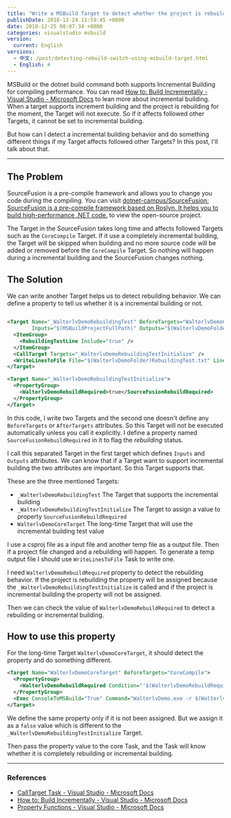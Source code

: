 ```yaml
---
title: "Write a MSBuild Target to detect whether the project is rebuilding or not"
publishDate: 2018-12-24 11:59:45 +0800
date: 2018-12-25 08:07:34 +0800
categories: visualstudio msbuild
version:
  current: English
versions:
  - 中文: /post/detecting-rebuild-switch-using-msbuild-target.html
  - English: #
---
```


MSBuild or the dotnet build command both supports Incremental Building for compiling performance. You can read [How to: Build Incrementally - Visual Studio - Microsoft Docs](https://docs.microsoft.com/en-us/visualstudio/msbuild/how-to-build-incrementally) to lean more about incremental building. When a target supports increment building and the project is rebuilding for the moment, the Target will not execute. So if it affects followed other Targets, it cannot be set to incremental building.

But how can I detect a incremental building behavior and do something different things if my Target affects followed other Targets? In this post, I'll talk about that.

---

<div id="toc"></div>

## The Problem

SourceFusion is a pre-compile framework and allows you to change you code during the compiling. You can visit [dotnet-campus/SourceFusion: SourceFusion is a pre-compile framework based on Roslyn. It helps you to build high-performance .NET code.](https://github.com/dotnet-campus/SourceFusion) to view the open-source project.

The Target in the SourceFusion takes long time and affects followed Targets such as the `CoreCompile` Target. If it use a completely incremental building, the Target will be skipped when building and no more source code will be added or removed before the `CoreCompile` Target. So nothing will happen during a incremental building and the SourceFusion changes nothing.

## The Solution

We can write another Target helps us to detect rebuilding behavior. We can define a property to tell us whether it is a incremental building or not.

```xml

<Target Name="_WalterlvDemoRebuildingTest" BeforeTargets="WalterlvDemoCoreTarget"
        Inputs="$(MSBuildProjectFullPath)" Outputs="$(WalterlvDemoFolder)RebuildingTest.txt">
  <ItemGroup>
    <RebuildingTestLine Include="true" />
  </ItemGroup>
  <CallTarget Targets="_WalterlvDemoRebuildingTestInitialize" />
  <WriteLinesToFile File="$(WalterlvDemoFolder)RebuildingTest.txt" Lines="@(RebuildingTestLine)" Overwrite="True" />
</Target>

<Target Name="_WalterlvDemoRebuildingTestInitialize">
  <PropertyGroup>
    <WalterlvDemoRebuildRequired>true</SourceFusionRebuildRequired>
  </PropertyGroup>
</Target>

```

In this code, I write two Targets and the second one doesn't define any `BeforeTargets` or `AfterTargets` attributes. So this Target will not be executed automatically unless you call it explicitly. I define a property named `SourceFusionRebuildRequired` in it to flag the *rebuilding* status.

I call this separated Target in the first target which defines `Inputs` and `Outputs` attributes. We can know that if a Target want to support incremental building the two attributes are important. So this Target supports that.

These are the three mentioned Targets:

- `_WalterlvDemoRebuildingTest` The Target that supports the incremental building
- `_WalterlvDemoRebuildingTestInitialize` The Target to assign a value to property `SourceFusionRebuildRequired`
- `WalterlvDemoCoreTarget` The long-time Target that will use the incremental building test value

I use a csproj file as a input file and another temp file as a output file. Then if a project file changed and a rebuilding will happen. To generate a temp output file I should use `WriteLinesToFile` Task to write one.

I need `WalterlvDemoRebuildRequired` property to detect the rebuilding behavior. If the project is rebuilding the property will be assigned because the `_WalterlvDemoRebuildingTestInitialize` is called and if the project is incremental building the property will not be assigned.

Then we can check the value of `WalterlvDemoRebuildRequired` to detect a rebuilding or incremental building.

## How to use this property

For the long-time Target `WalterlvDemoCoreTarget`, it should detect the property and do something different.

```xml
<Target Name="WalterlvDemoCoreTarget" BeforeTargets="CoreCompile">
  <PropertyGroup>
    <WalterlvDemoRebuildRequired Condition="'$(WalterlvDemoRebuildRequired)' == ''">false</WalterlvDemoRebuildRequired>
  </PropertyGroup>
  <Exec ConsoleToMSBuild="True" Command="WalterlvDemo.exe -r $(WalterlvDemoRebuildRequired)" />
</Target>
```

We define the same property only if it is not been assigned. But we assign it as a `false` value which is different to the `_WalterlvDemoRebuildingTestInitialize` Target.

Then pass the property value to the core Task, and the Task will know whether it is completely rebuilding or incremental building.

---

### References

- [CallTarget Task - Visual Studio - Microsoft Docs](https://docs.microsoft.com/en-us/visualstudio/msbuild/calltarget-task)
- [How to: Build Incrementally - Visual Studio - Microsoft Docs](https://docs.microsoft.com/en-us/visualstudio/msbuild/how-to-build-incrementally)
- [Property Functions - Visual Studio - Microsoft Docs](https://docs.microsoft.com/en-us/visualstudio/msbuild/property-functions)
